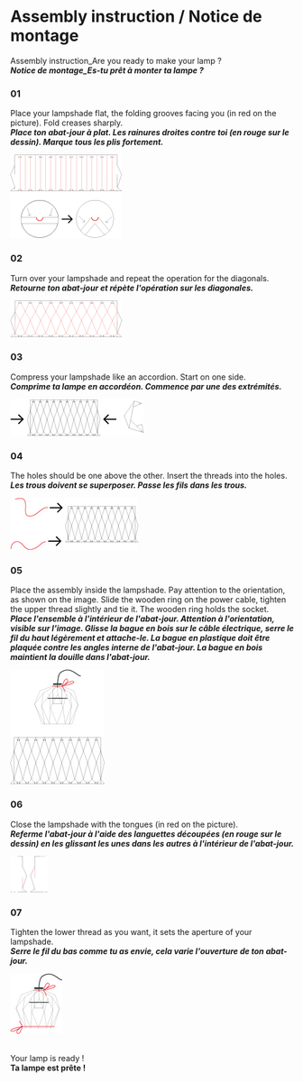 # Assembly instruction / Notice de montage

Assembly instruction_Are you ready to make your lamp ?  
***Notice de montage_Es-tu prêt à monter ta lampe ?***

### 01
Place your lampshade flat, the  folding grooves facing you (in red on the picture). Fold creases sharply.  
***Place ton abat-jour à plat. Les rainures droites contre toi (en rouge sur le dessin). Marque tous les plis fortement.***  

![Step 1](/doc/images/step1.png)

### 02
Turn over your lampshade and repeat the operation for the diagonals.  
***Retourne ton abat-jour et répète l'opération sur les diagonales.***  

![Step 2](/doc/images/step2.png)

### 03
Compress your lampshade like an accordion. Start on one side.  
***Comprime ta lampe en accordéon. Commence par une des extrémités.***  

![Step 3](/doc/images/step3.png)

### 04
The holes should be one above the other. Insert the threads into the holes.  
***Les trous doivent se superposer. Passe les fils dans les trous.***  

![Step 4](/doc/images/step4.png)

### 05
Place the assembly inside the lampshade. Pay attention to the orientation, as shown on the image. Slide the wooden ring on the power cable, tighten the upper thread slightly and tie it. The wooden ring holds the socket.  
***Place l'ensemble à l'intérieur de l'abat-jour. Attention à l'orientation, visible sur l'image. Glisse la bague en bois sur le câble électrique, serre le fil du haut légèrement et attache-le. La bague en plastique doit être plaquée contre les angles interne de l'abat-jour. La bague en bois maintient la douille dans l'abat-jour.***  

![Step 5](/doc/images/step5.png)

### 06
Close the lampshade with the tongues (in red on the picture).  
***Referme l'abat-jour à l'aide des languettes découpées (en rouge sur le dessin) en les glissant les unes dans les autres à l'intérieur de l'abat-jour.***  

![Step 6](/doc/images/step6.png)

### 07
Tighten the lower thread as you want, it sets the aperture of your lampshade.  
***Serre le fil du bas comme tu as envie, cela varie l'ouverture de ton abat-jour.***  

![Step 7](/doc/images/step7.png)
<br><br>

Your lamp is ready !  
**Ta lampe est prête !**

